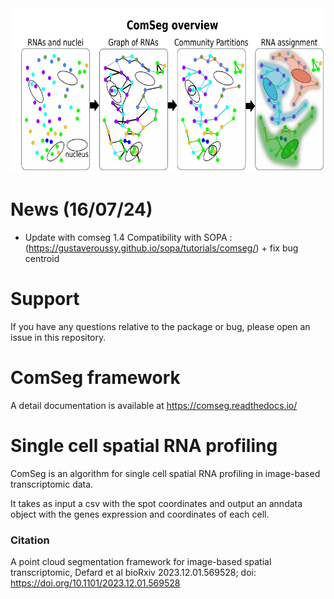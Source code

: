
<img src="./comseg.png" width="650" height="263">

# News (16/07/24)
- Update with comseg 1.4 Compatibility with SOPA : (https://gustaveroussy.github.io/sopa/tutorials/comseg/) +  fix bug centroid  

# Support

If you have any questions relative to the package or bug, please open an issue in this repository.

# ComSeg framework

A detail documentation is available at https://comseg.readthedocs.io/


# Single cell spatial RNA profiling 

ComSeg is an algorithm for single cell spatial RNA profiling in image-based transcriptomic data.

It takes as input a csv with the spot coordinates and output an anndata 
object with the  genes expression and coordinates of each cell.

### Citation 

A point cloud segmentation framework for image-based spatial transcriptomic, Defard et al bioRxiv 2023.12.01.569528; doi: https://doi.org/10.1101/2023.12.01.569528

